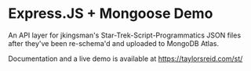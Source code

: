 # Express.JS + Mongoose Demo

An API layer for jkingsman's Star-Trek-Script-Programmatics JSON files after they've been re-schema'd and uploaded to MongoDB Atlas.

Documentation and a live demo is available at https://taylorsreid.com/st/
